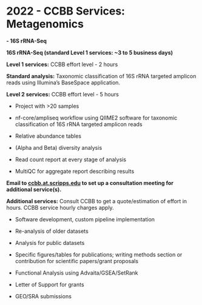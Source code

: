 # 2022 - CCBB Services: Metagenomics

**- 16S rRNA-Seq**

**16S rRNA-Seq (standard Level 1 services: ~3 to 5 business days)**

**Level 1 services:** CCBB effort level - 2 hours

**Standard analysis:** Taxonomic classification of 16S rRNA targeted
amplicon reads using Illumina’s BaseSpace application.

**Level 2 services:** CCBB effort level - 5 hours

-   Project with &gt;20 samples

-   nf-core/ampliseq workflow using QIIME2 software for taxonomic
    classification of 16S rRNA targeted amplicon reads

-   Relative abundance tables

-   (Alpha and Beta) diversity analysis

-   Read count report at every stage of analysis

-   MultiQC for aggregate report describing results

**Email to <a href="mailto:ccbb.at.scripps.edu">ccbb.at.scripps.edu</a>
to set up a consultation meeting for additional service(s).**

**Additional services:** Consult CCBB to get a quote/estimation of
effort in hours. CCBB service hourly charges apply.

-   Software development, custom pipeline implementation

-   Re-analysis of older datasets

-   Analysis for public datasets

-   Specific figures/tables for publications; writing methods section or
    contribution for scientific papers/grant proposals

-   Functional Analysis using Advaita/GSEA/SetRank

-   Letter of Support for grants

-   GEO/SRA submissions

